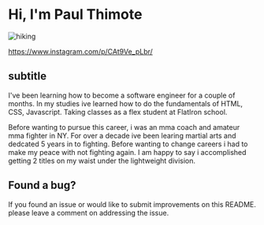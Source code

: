 # Hi, I'm Paul Thimote

![hiking](https://www.instagram.com/p/CAt9Ve_pLbr/)

https://www.instagram.com/p/CAt9Ve_pLbr/

## subtitle 
I've been learning how to become a software engineer for a couple of months. In my studies ive learned how to do the fundamentals of HTML, CSS, Javascript. Taking classes as a flex student at FlatIron school. 

Before wanting to pursue this career, i was an mma coach and amateur mma fighter in NY. For over a decade ive been learing martial arts and dedcated 5 years in to fighting. Before wanting to change careers i had to make my peace with not fighting again. I am happy to say i accomplished getting 2 titles on my waist under the lightweight division.

## Found a bug?
If you found an issue or would like to submit improvements on this README. please leave a comment on addressing the issue.
